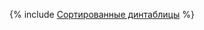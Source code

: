 {% include [Сортированные динтаблицы](../../_includes/user-guide/dynamic-tables/sorted-dynamic-tables.md) %}